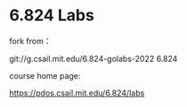 # 6.824 Labs

fork from：

git://g.csail.mit.edu/6.824-golabs-2022 6.824

course home page:

https://pdos.csail.mit.edu/6.824/labs

##


